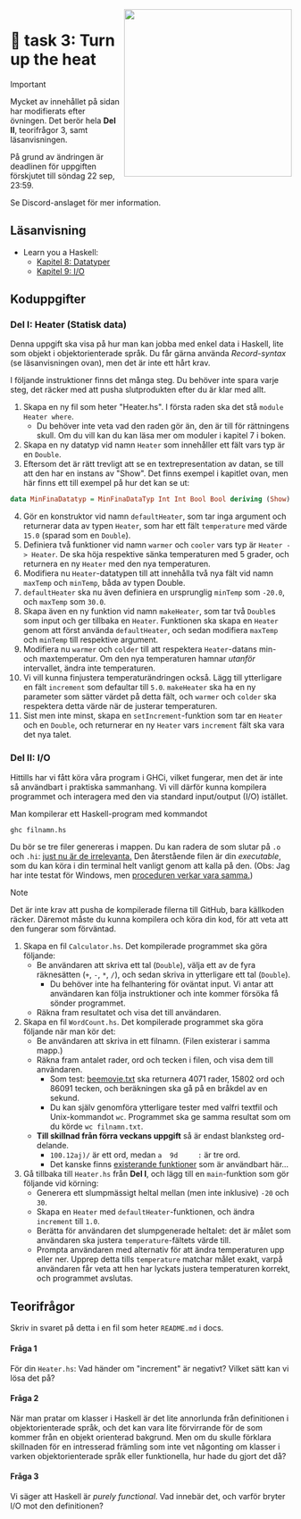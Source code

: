 <img src="https://media1.tenor.com/m/_MRCAQMd_0wAAAAC/hyping-fire.gif" align="right" width="300" />

# 🍛 task 3: Turn up the heat

> [!IMPORTANT]
> Mycket av innehållet på sidan har modifierats efter övningen.
> Det berör hela **Del II**, teorifrågor 3, samt läsanvisningen.
> 
> På grund av ändringen är deadlinen för uppgiften förskjutet till söndag 22 sep, 23:59.
> 
> Se Discord-anslaget för mer information.

## Läsanvisning


- Learn you a Haskell:
    - [Kapitel 8: Datatyper](https://archive.is/NNJ6U)
    - [Kapitel 9: I/O](https://archive.is/RYn9G)


## Koduppgifter
### Del I: Heater (Statisk data)
Denna uppgift ska visa på hur man kan jobba med enkel data i
Haskell, lite som objekt i objektorienterade språk. Du får gärna använda *Record-syntax*
(se läsanvisningen ovan), men det är inte ett hårt krav.

I följande instruktioner finns det många steg. Du behöver inte spara varje steg,
det räcker med att pusha slutprodukten efter du är klar med allt.

1. Skapa en ny fil som heter "Heater.hs". I första raden ska det stå `module Heater where`.
    - Du behöver inte veta vad den raden gör än, den är till för rättningens skull.
    Om du vill kan du kan läsa mer om moduler i kapitel 7 i boken.
2. Skapa en ny datatyp vid namn `Heater` som innehåller ett fält vars typ är en `Double`.
3. Eftersom det är rätt trevligt att se en textrepresentation av datan,
se till att den har en instans av "Show". Det finns exempel i kapitlet ovan,
men här finns ett till exempel på hur det kan se ut:
```haskell
data MinFinaDatatyp = MinFinaDataTyp Int Int Bool Bool deriving (Show)
```
4. Gör en konstruktor vid namn `defaultHeater`, som tar inga argument
och returnerar data av typen `Heater`, som har ett fält `temperature`
med värde `15.0` (sparad som en `Double`).
5. Definiera två funktioner vid namn `warmer` och `cooler` vars
typ är `Heater -> Heater`. De ska höja respektive sänka temperaturen med
5 grader, och returnera en ny `Heater` med den nya temperaturen.
6. Modifiera nu `Heater`-datatypen till att innehålla två nya fält vid namn
`maxTemp` och `minTemp`, båda av typen Double.
7. `defaultHeater` ska nu även definiera en ursprunglig `minTemp`
som `-20.0`, och `maxTemp` som `30.0`.
8. Skapa även en ny funktion vid namn `makeHeater`, som tar två `Double`s
som input och ger tillbaka en `Heater`. Funktionen ska skapa en `Heater`
genom att först använda `defaultHeater`, och sedan modifiera `maxTemp`
och `minTemp` till respektive argument.
9. Modifiera nu `warmer` och `colder` till att respektera `Heater`-datans
min- och maxtemperatur. Om den nya temperaturen hamnar *utanför* intervallet,
ändra inte temperaturen.
10. Vi vill kunna finjustera temperaturändringen också. Lägg till ytterligare en fält
`increment` som defaultar till `5.0`. `makeHeater` ska ha en ny parameter som sätter
värdet på detta fält, och `warmer` och `colder` ska respektera detta värde när de
justerar temperaturen.
11. Sist men inte minst, skapa en `setIncrement`-funktion som tar en `Heater`
och en `Double`, och returnerar en ny `Heater` vars `increment` fält ska vara det nya talet.

### Del II: I/O

Hittills har vi fått köra våra program i GHCi, vilket fungerar, men det är inte så användbart
i praktiska sammanhang. Vi vill därför kunna kompilera programmet och interagera med den via
standard input/output (I/O) istället.

Man kompilerar ett Haskell-program med kommandot
```bash
ghc filnamn.hs
```
Du bör se tre filer genereras i mappen. Du kan radera de som slutar på `.o` och `.hi`:
[just nu är de irrelevanta.](https://stackoverflow.com/a/56403944) Den återstående filen är din *executable*,
som du kan köra i din terminal helt vanligt genom att kalla på den. (Obs: Jag har inte testat för Windows,
men [proceduren verkar vara samma.](https://stackoverflow.com/a/6306823))

> [!NOTE]
> Det är inte krav att pusha de kompilerade filerna till GitHub, bara källkoden räcker.
> Däremot måste du kunna kompilera och köra din kod, för att veta att den fungerar som förväntad.

1. Skapa en fil `Calculator.hs`. Det kompilerade programmet ska göra följande:
    - Be användaren att skriva ett tal (`Double`), välja ett av de fyra räknesätten
      (`+`, `-`, `*`, `/`), och sedan skriva in ytterligare ett tal (`Double`).
        - Du behöver inte ha felhantering för oväntat input. Vi antar att användaren
          kan följa instruktioner och inte kommer försöka få sönder programmet.
    - Räkna fram resultatet och visa det till användaren.
2. Skapa en fil `WordCount.hs`. Det kompilerade programmet ska göra följande när man kör det:
    - Be användaren att skriva in ett filnamn. (Filen existerar i samma mapp.)
    - Räkna fram antalet rader, ord och tecken i filen, och visa dem till användaren.
        - Som test: [beemovie.txt](beemovie.txt) ska returnera 4071 rader, 15802 ord
          och 86091 tecken, och beräkningen ska gå på en bråkdel av en sekund.
        - Du kan själv genomföra ytterligare tester med valfri textfil och Unix-kommandot `wc`.
          Programmet ska ge samma resultat som om du körde `wc filnamn.txt`.
    - **Till skillnad från förra veckans uppgift** så är endast blanksteg ord-delande.
        - `100.12aj)/` är ett ord, medan `a  9d     :` är tre ord.
        - Det kanske finns [existerande funktioner](https://hoogle.haskell.org/) som är
          användbart här...
3. Gå tillbaka till `Heater.hs` från **Del I**, och lägg till en `main`-funktion
   som gör följande vid körning:
    - Generera ett slumpmässigt heltal mellan (men inte inklusive) `-20` och `30`.
    - Skapa en `Heater` med `defaultHeater`-funktionen, och ändra `increment` till `1.0`.
    - Berätta för användaren det slumpgenerade heltalet: det är målet som
      användaren ska justera `temperature`-fältets värde till.
    - Prompta användaren med alternativ för att ändra temperaturen upp eller ner.
      Upprep detta tills `temperature` matchar målet exakt, varpå användaren får veta att
      hen har lyckats justera temperaturen korrekt, och programmet avslutas.

## Teorifrågor
Skriv in svaret på detta i en fil som heter `README.md` i docs.

#### Fråga 1
För din `Heater.hs`: Vad händer om "increment" är negativt?
Vilket sätt kan vi lösa det på?

#### Fråga 2
När man pratar om klasser i Haskell är det lite annorlunda från
definitionen i objektorienterade språk, och det kan vara lite
förvirrande för de som kommer från en objekt orienterad bakgrund. Men
om du skulle förklara skillnaden för en intresserad främling som inte
vet någonting om klasser i varken objektorienterade språk eller
funktionella, hur hade du gjort det då?

#### Fråga 3
Vi säger att Haskell är *purely functional*. Vad innebär det,
och varför bryter I/O mot den definitionen?